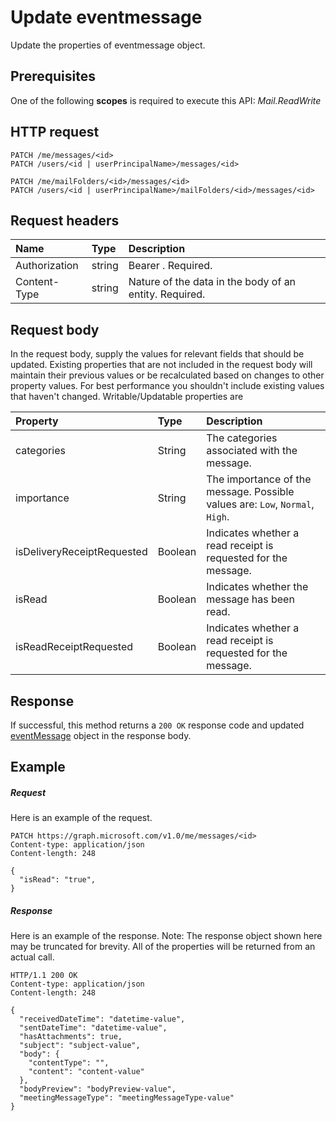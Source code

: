 # Update eventmessage

Update the properties of eventmessage object.
## Prerequisites
One of the following **scopes** is required to execute this API:
*Mail.ReadWrite*
## HTTP request
<!-- { "blockType": "ignored" } -->
```http
PATCH /me/messages/<id>
PATCH /users/<id | userPrincipalName>/messages/<id>

PATCH /me/mailFolders/<id>/messages/<id>
PATCH /users/<id | userPrincipalName>/mailFolders/<id>/messages/<id>
```
## Request headers
| Name       | Type | Description|
|:-----------|:------|:----------|
| Authorization  | string  | Bearer <token>. Required. |
| Content-Type | string  | Nature of the data in the body of an entity. Required. |
## Request body
In the request body, supply the values for relevant fields that should be updated. Existing properties that are not included in the request body will maintain their previous values or be recalculated based on changes to other property values. For best performance you shouldn't include existing values that haven't changed. Writable/Updatable properties are

| Property	   | Type	|Description|
|:---------------|:--------|:----------|
|categories|String|The categories associated with the message.|
|importance|String|The importance of the message. Possible values are: `Low`, `Normal`, `High`.|
|isDeliveryReceiptRequested|Boolean|Indicates whether a read receipt is requested for the message.|
|isRead|Boolean|Indicates whether the message has been read.|
|isReadReceiptRequested|Boolean|Indicates whether a read receipt is requested for the message.|

## Response
If successful, this method returns a `200 OK` response code and updated [eventMessage](../resources/eventmessage.md) object in the response body.
## Example
##### Request
Here is an example of the request.
<!-- {
  "blockType": "request",
  "name": "update_eventmessage"
}-->
```http
PATCH https://graph.microsoft.com/v1.0/me/messages/<id>
Content-type: application/json
Content-length: 248

{
  "isRead": "true",
}
```
##### Response
Here is an example of the response. Note: The response object shown here may be truncated for brevity. All of the properties will be returned from an actual call.
<!-- {
  "blockType": "response",
  "truncated": true,
  "@odata.type": "microsoft.graph.eventmessage"
} -->
```http
HTTP/1.1 200 OK
Content-type: application/json
Content-length: 248

{
  "receivedDateTime": "datetime-value",
  "sentDateTime": "datetime-value",
  "hasAttachments": true,
  "subject": "subject-value",
  "body": {
    "contentType": "",
    "content": "content-value"
  },
  "bodyPreview": "bodyPreview-value",
  "meetingMessageType": "meetingMessageType-value"
}
```

<!-- uuid: 8fcb5dbc-d5aa-4681-8e31-b001d5168d79
2015-10-25 14:57:30 UTC -->
<!-- {
  "type": "#page.annotation",
  "description": "Update eventmessage",
  "keywords": "",
  "section": "documentation",
  "tocPath": ""
}-->
